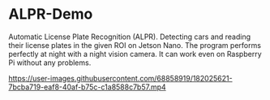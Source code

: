 # ALPR-Demo
Automatic License Plate Recognition (ALPR).
Detecting cars and reading their license plates in the given ROI on Jetson Nano.
The program performs perfectly at night with a night vision camera. 
It can work even on Raspberry Pi without any problems.

https://user-images.githubusercontent.com/68858919/182025621-7bcba719-eaf8-40af-b75c-c1a8588c7b57.mp4

